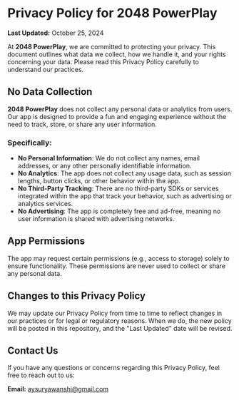
# Privacy Policy for 2048 PowerPlay

**Last Updated:** October 25, 2024

At **2048 PowerPlay**, we are committed to protecting your privacy. This document outlines what data we collect, how we handle it, and your rights concerning your data. Please read this Privacy Policy carefully to understand our practices.

## No Data Collection

**2048 PowerPlay** does not collect any personal data or analytics from users. Our app is designed to provide a fun and engaging experience without the need to track, store, or share any user information.

### Specifically:
- **No Personal Information**: We do not collect any names, email addresses, or any other personally identifiable information.
- **No Analytics**: The app does not collect any usage data, such as session lengths, button clicks, or other behavior within the app.
- **No Third-Party Tracking**: There are no third-party SDKs or services integrated within the app that track your behavior, such as advertising or analytics services.
- **No Advertising**: The app is completely free and ad-free, meaning no user information is shared with advertising networks.

## App Permissions

The app may request certain permissions (e.g., access to storage) solely to ensure functionality. These permissions are never used to collect or share any personal data.

## Changes to this Privacy Policy

We may update our Privacy Policy from time to time to reflect changes in our practices or for legal or regulatory reasons. When we do, the new policy will be posted in this repository, and the "Last Updated" date will be revised.

## Contact Us

If you have any questions or concerns regarding this Privacy Policy, feel free to reach out to us:

**Email:** [aysuryawanshi@gmail.com](mailto:aysuryawanshi@gmail.com)
